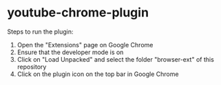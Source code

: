 # youtube-chrome-plugin

Steps to run the plugin:

1. Open the "Extensions" page on Google Chrome
2. Ensure that the developer mode is on
3. Click on "Load Unpacked" and select the folder "browser-ext" of this repository
4. Click on the plugin icon on the top bar in Google Chrome 
